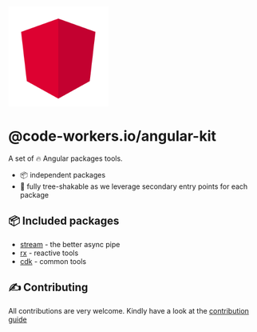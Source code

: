 <img src="docs/images/logo.svg" width="200">

# @code-workers.io/angular-kit

A set of 🔥 Angular packages tools.

- 📦 independent packages
- 🍃 fully tree-shakable as we leverage secondary entry points for each package

## 📦 Included packages

- [stream](./libs/stream/README.md) - the better async pipe
- [rx](./libs/rx/README.md) - reactive tools
- [cdk](./libs/cdk/README.md) - common tools

## ✍ Contributing
All contributions are very welcome. Kindly have a look at the [contribution guide](./CONTRIBUTING.md)
